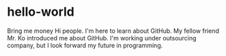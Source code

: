 # hello-world
Bring me money
Hi people. I'm here to learn about GitHub. My fellow friend Mr. Ko introduced me about GitHub.
I'm working under outsourcing company, but I look forward my future in programming.
